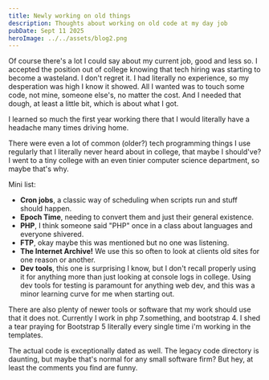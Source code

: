 ```yaml
---
title: Newly working on old things
description: Thoughts about working on old code at my day job
pubDate: Sept 11 2025
heroImage: ../../assets/blog2.png
---
```


Of course there's a lot I could say about my current job, good and less so. I accepted the position out of college knowing that tech hiring was starting to become a wasteland. I don't regret it. I had literally no experience, so my desperation was high I know it showed. All I wanted was to touch some code, not mine, someone else's, no matter the cost. And I needed that dough, at least a little bit, which is about what I got.

I learned so much the first year working there that I would literally have a headache many times driving home.

There were even a lot of common (older?) tech programming things I use regularly that I literally never heard about in college, that maybe I should've? I went to a tiny college with an even tinier computer science department, so maybe that's why.

Mini list:
- **Cron jobs**, a classic way of scheduling when scripts run and stuff should happen.
- **Epoch Time**, needing to convert them and just their general existence.  
- **PHP**, I think someone said "PHP" once in a class about languages and everyone shivered.
- **FTP**, okay maybe this was mentioned but no one was listening.
- **The Internet Archive!** We use this so often to look at clients old sites for one reason or another.
- **Dev tools**, this one is surprising I know, but I don't recall properly using it for anything more than just looking at console logs in college. Using dev tools for testing is paramount for anything web dev, and this was a minor learning curve for me when starting out.

There are also plenty of newer tools or software that my work should use that it does not. Currently I work in php 7.something, and bootstrap 4. I shed a tear praying for Bootstrap 5 literally every single time i'm working in the templates.

The actual code is exceptionally dated as well. The legacy code directory is daunting, but maybe that's normal for any small software firm? But hey, at least the comments you find are funny. 

